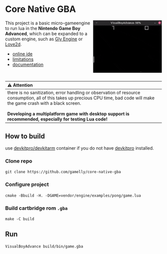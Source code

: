 # Core Native GBA

[<img align="right" height="168px" src="https://raw.githubusercontent.com/RodrigoDornelles/RodrigoDornelles/refs/heads/master/media/pong-gba-gly-engine.gif">](#core-native-gba)

This project is a basic micro-gameengine to run lua in the **Nintendo Game Boy Advanced**,
which can be expanded to a custom engine, such as [Gly Engine](https://github.com/gamelly/gly-engine) or [Love2d](https://github.com/gamelly/love-engine).

 * [online ide](https://playground.gamely.com.br)
 * [limitations](https://docs.gamely.com.br/limits#limits-in-gameboy-advanced)
 * [documentation](https://docs.gamely.com.br/group__homebrew#nintendo_gba)

<br/>

| :warning: Attention |
| :------------------ |
| there is no sanitization, error handling or observation of resource consumption, all of this takes up precious CPU time, bad code will make the game crash with a black screen.<br><br>**Developing a multiplatform game with desktop support is recommended, especially for testing Lua code!** |

## How to build

use [devkitpro/devkitarm](https://hub.docker.com/r/devkitpro/devkitarm) container if you do not have [devkitpro](https://devkitpro.org/wiki/devkitPro_pacman) installed.

### Clone repo
 
```
git clone https://github.com/gamelly/core-native-gba
```

### Configure project

```
cmake -Bbuild -H. -DGAME=vendor/engine/examples/pong/game.lua
```

### Build cartbridge rom `.gba`

```
make -C build
```

## Run

```
VisualBoyAdvance build/bin/game.gba
```
